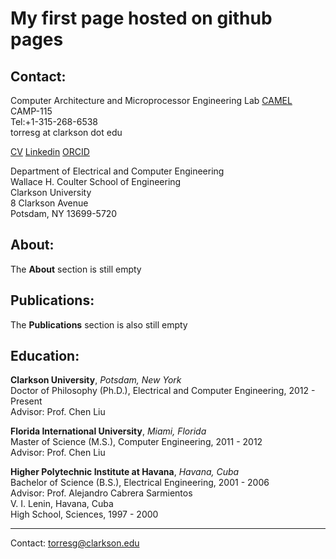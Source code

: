 # My first page hosted on github pages

## Contact:
Computer Architecture and Microprocessor Engineering Lab [CAMEL](http://camel.clarkson.edu)  
CAMP-115  
Tel:+1-315-268-6538  
torresg at clarkson dot edu  

[CV](https://people.clarkson.edu/~torresg/vitae/Gildo_Torres_CV.pdf)   [Linkedin](https://www.linkedin.com/in/floating-point)  [ORCID](http://orcid.org/0000-0001-5758-4842)

Department of Electrical and Computer Engineering  
Wallace H. Coulter School of Engineering  
Clarkson University  
8 Clarkson Avenue  
Potsdam, NY 13699-5720  

## About:
The **About** section is still empty

## Publications: 
The **Publications** section is also still empty

## Education: 
**Clarkson University**, *Potsdam, New York*  
Doctor of Philosophy (Ph.D.), Electrical and Computer Engineering, 2012 - Present  
Advisor: Prof. Chen Liu  

**Florida International University**, *Miami, Florida*  
Master of Science (M.S.), Computer Engineering, 2011 - 2012  
Advisor: Prof. Chen Liu  

**Higher Polytechnic Institute at Havana**, *Havana, Cuba*  
Bachelor of Science (B.S.), Electrical Engineering, 2001 - 2006  
Advisor: Prof. Alejandro Cabrera Sarmientos  
V. I. Lenin, Havana, Cuba  
High School, Sciences, 1997 - 2000


-----------
Contact: torresg@clarkson.edu



